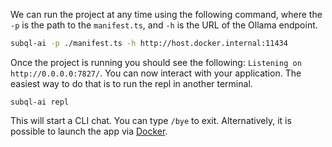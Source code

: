 We can run the project at any time using the following command, where the `-p` is the path to the `manifest.ts`, and `-h` is the URL of the Ollama endpoint.

```bash
subql-ai -p ./manifest.ts -h http://host.docker.internal:11434
```

Once the project is running you should see the following: `Listening on http://0.0.0.0:7827/`. You can now interact with your application. The easiest way to do that is to run the repl in another terminal.

```shell
subql-ai repl
```

This will start a CLI chat. You can type `/bye` to exit. Alternatively, it is possible to launch the app via [Docker](../../run/docker.md).